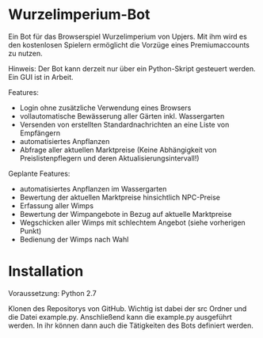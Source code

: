 # Wurzelimperium-Bot
Ein Bot für das Browserspiel Wurzelimperium von Upjers. Mit ihm wird es den kostenlosen Spielern ermöglicht die Vorzüge eines Premiumaccounts zu nutzen.

Hinweis:
Der Bot kann derzeit nur über ein Python-Skript gesteuert werden. Ein GUI ist in Arbeit.

Features:
- Login ohne zusätzliche Verwendung eines Browsers
- vollautomatische Bewässerung aller Gärten inkl. Wassergarten
- Versenden von erstellten Standardnachrichten an eine Liste von Empfängern
- automatisiertes Anpflanzen
- Abfrage aller aktuellen Marktpreise (Keine Abhängigkeit von Preislistenpflegern und deren Aktualisierungsintervall!)

Geplante Features:
- automatisiertes Anpflanzen im Wassergarten
- Bewertung der aktuellen Marktpreise hinsichtlich NPC-Preise
- Erfassung aller Wimps
- Bewertung der Wimpangebote in Bezug auf aktuelle Marktpreise
- Wegschicken aller Wimps mit schlechtem Angebot (siehe vorherigen Punkt)
- Bedienung der Wimps nach Wahl


# Installation

Voraussetzung: Python 2.7

Klonen des Repositorys von GitHub. Wichtig ist dabei der src Ordner und die Datei example.py. Anschließend kann die example.py ausgeführt werden. In ihr können dann auch die Tätigkeiten des Bots definiert werden.
